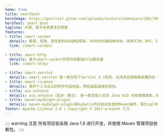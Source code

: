 ```yaml
---
home: true
title: smartboot
heroImage: https://portrait.gitee.com/uploads/avatars/namespace/266/798143_smartboot_1578989513.png!avatar100
heroText: smart boot
tagline: 开源，赋予未来更多的想象
features:
- title: smart-socket
  details: 极简、易用、高性能的AIO通信框架，5G时代的通信微内核，适用于IM、RPC、IoT等诸多领域
  link: /smart-socket/
  
- title: smart-http
  details: 基于smart-socket实现的轻量级http服务器
  link: /smart-http/
  
- title: smart-servlet
  details: smart-servlet 是一款实现了Servlet 3.1规范，支持多应用隔离部署的的 Web 容器。
- title: smart-license
  details: 保护个人与企业的软件作品权益，降低盗版造成的损失。
- title: aio-enhance
  details: aio_enhance（音译：硬汉） 是一款无侵入式的 Java AIO 内核增强类库，解决原生 AIO 架构设计中存在的缺陷，提供更高效、更稳定的通信能力。
- title: maven-mydalgen-plugin
  details: maven-mydalgen-plugin是mybatis代码自动生成的Maven插件，简化sql书写，避免大量动态sql。    
footer: Apache License 2.0 | Copyright © 2017-present 三刀
---
```

:::: warning 注意
所有项目皆采用 Java 1.8 进行开发，并使用 Maven 管理项目依赖包。
::::